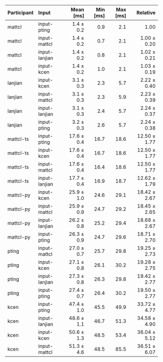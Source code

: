 | Participant | Input | Mean [ms] | Min [ms] | Max [ms] | Relative |
|:---|:---|---:|---:|---:|---:|
| mattcl | input-pting | 1.4 ± 0.2 | 0.9 | 2.1 | 1.00 |
| mattcl | input-mattcl | 1.4 ± 0.2 | 0.7 | 2.1 | 1.00 ± 0.20 |
| mattcl | input-lanjian | 1.4 ± 0.2 | 0.8 | 2.1 | 1.02 ± 0.21 |
| mattcl | input-kcen | 1.4 ± 0.2 | 1.0 | 2.1 | 1.03 ± 0.19 |
| lanjian | input-kcen | 3.1 ± 0.3 | 2.3 | 5.7 | 2.22 ± 0.40 |
| lanjian | input-mattcl | 3.1 ± 0.3 | 2.3 | 5.9 | 2.23 ± 0.39 |
| lanjian | input-lanjian | 3.1 ± 0.3 | 2.4 | 5.7 | 2.24 ± 0.37 |
| lanjian | input-pting | 3.2 ± 0.3 | 2.6 | 5.7 | 2.24 ± 0.38 |
| mattcl-ts | input-pting | 17.6 ± 0.4 | 16.7 | 18.6 | 12.50 ± 1.77 |
| mattcl-ts | input-kcen | 17.6 ± 0.4 | 16.7 | 18.6 | 12.50 ± 1.77 |
| mattcl-ts | input-mattcl | 17.6 ± 0.4 | 16.4 | 18.6 | 12.50 ± 1.77 |
| mattcl-ts | input-lanjian | 17.7 ± 0.4 | 16.9 | 18.7 | 12.62 ± 1.79 |
| mattcl-py | input-kcen | 25.9 ± 1.0 | 24.6 | 29.1 | 18.42 ± 2.67 |
| mattcl-py | input-mattcl | 25.9 ± 0.9 | 24.7 | 29.2 | 18.45 ± 2.65 |
| mattcl-py | input-lanjian | 26.2 ± 0.8 | 25.2 | 29.4 | 18.68 ± 2.67 |
| mattcl-py | input-pting | 26.3 ± 0.9 | 24.7 | 29.6 | 18.71 ± 2.70 |
| pting | input-mattcl | 27.0 ± 0.7 | 25.7 | 29.8 | 19.25 ± 2.73 |
| pting | input-kcen | 27.1 ± 0.8 | 26.1 | 30.2 | 19.28 ± 2.75 |
| pting | input-lanjian | 27.3 ± 0.8 | 26.3 | 29.8 | 19.42 ± 2.77 |
| pting | input-pting | 27.4 ± 0.7 | 26.4 | 30.2 | 19.50 ± 2.77 |
| kcen | input-pting | 47.4 ± 1.0 | 45.5 | 49.9 | 33.72 ± 4.77 |
| kcen | input-lanjian | 48.6 ± 1.1 | 46.7 | 51.3 | 34.58 ± 4.90 |
| kcen | input-kcen | 50.6 ± 1.3 | 48.5 | 53.4 | 36.04 ± 5.12 |
| kcen | input-mattcl | 51.3 ± 4.6 | 48.5 | 85.5 | 36.51 ± 6.07 |
